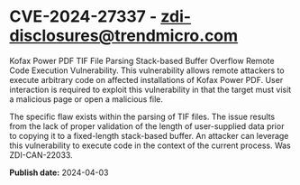 # CVE-2024-27337 - zdi-disclosures@trendmicro.com

Kofax Power PDF TIF File Parsing Stack-based Buffer Overflow Remote Code Execution Vulnerability. This vulnerability allows remote attackers to execute arbitrary code on affected installations of Kofax Power PDF. User interaction is required to exploit this vulnerability in that the target must visit a malicious page or open a malicious file.

The specific flaw exists within the parsing of TIF files. The issue results from the lack of proper validation of the length of user-supplied data prior to copying it to a fixed-length stack-based buffer. An attacker can leverage this vulnerability to execute code in the context of the current process. Was ZDI-CAN-22033.

**Publish date:** 2024-04-03
